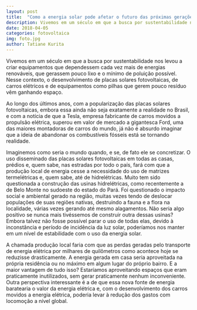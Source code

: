 ```yaml
---
layout: post
title:  "Como a energia solar pode afetar o futuro das próximas gerações?"
description: Vivemos em um século em que a busca por sustentabilidade nos levou a criar[...]
date: 2018-04-05
categories: fotovoltaica
img: foto.jpg
author: Tatiane Kurita
---
```

Vivemos em um século em que a busca por sustentabilidade nos levou a criar equipamentos que dependessem cada vez mais de energias renováveis, que gerassem pouco lixo e o mínimo de poluição possível. Nesse contexto, o desenvolvimento de placas solares fotovoltaicas, de carros elétricos e de equipamentos como pilhas que gerem pouco resíduo vêm ganhando espaço.

Ao longo dos últimos anos, com a popularização das placas solares fotovoltaicas, embora essa ainda não seja exatamente a realidade no Brasil, e com a notícia de que a Tesla, empresa fabricante de carros movidos a propulsão elétrica, superou em valor de mercado a gigantesca Ford, uma das maiores montadoras de carros do mundo, já não é absurdo imaginar que a ideia de abandonar os combustíveis fósseis está se tornando realidade.

Imaginemos como seria o mundo quando, e se, de fato ele se concretizar. O uso disseminado das placas solares fotovoltaicas em todas as casas, prédios e, quem sabe, nas estradas por todo o país, fará com que a produção local de energia cesse a necessidade do uso de matrizes termelétricas e, quem sabe, até de hidrelétricas. Muito tem sido questionada a construção das usinas hidrelétricas, como recentemente a de Belo Monte no sudoeste do estado do Pará. Foi questionado o impacto social e ambiental gerado na região, muitas vezes tendo de deslocar populações de suas regiões nativas, destruindo a fauna e a flora na localidade, várias vezes gerando até mesmo alagamentos. Não seria algo positivo se nunca mais tivéssemos de construir outra dessas usinas? Embora talvez não fosse possível parar o uso de todas elas, devido à inconstância e período de incidência da luz solar, poderíamos nos manter em um nível de estabilidade com o uso da energia solar.

A chamada produção local faria com que as perdas geradas pelo transporte de energia elétrica por milhares de quilômetros como acontece hoje se reduzisse drasticamente. A energia gerada em casa seria aproveitada na própria residência ou no máximo em algum lugar do próprio bairro. E a maior vantagem de tudo isso? Estaríamos aproveitando espaços que eram praticamente inutilizados, sem gerar praticamente nenhum inconveniente. Outra perspectiva interessante é a de que essa nova fonte de energia baratearia o valor da energia elétrica e, com o desenvolvimento dos carros movidos a energia elétrica, poderia levar à redução dos gastos com locomoção a nível global.
